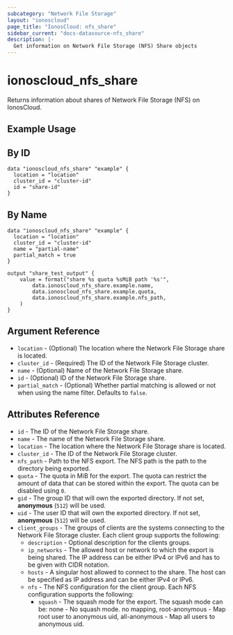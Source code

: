 ```yaml
---
subcategory: "Network File Storage"
layout: "ionoscloud"
page_title: "IonosCloud: nfs_share"
sidebar_current: "docs-datasource-nfs_share"
description: |-
  Get information on Network File Storage (NFS) Share objects
---
```


# ionoscloud_nfs_share

Returns information about shares of Network File Storage (NFS) on IonosCloud.

## Example Usage

## By ID
```hcl
data "ionoscloud_nfs_share" "example" {
  location = "location"
  cluster_id = "cluster-id"
  id = "share-id"
}
```

## By Name
```hcl
data "ionoscloud_nfs_share" "example" {
  location = "location"
  cluster_id = "cluster-id"
  name = "partial-name"
  partial_match = true
}

output "share_test_output" {
    value = format("share %s quota %sMiB path '%s'",
        data.ionoscloud_nfs_share.example.name,
        data.ionoscloud_nfs_share.example.quota,
        data.ionoscloud_nfs_share.example.nfs_path,
    )
}
```

## Argument Reference

- `location` - (Optional) The location where the Network File Storage share is located.
- `cluster_id` - (Required) The ID of the Network File Storage cluster.
- `name` - (Optional) Name of the Network File Storage share.
- `id` - (Optional) ID of the Network File Storage share.
- `partial_match` - (Optional) Whether partial matching is allowed or not when using the name filter. Defaults to `false`.

## Attributes Reference

- `id` - The ID of the Network File Storage share.
- `name` - The name of the Network File Storage share.
- `location` - The location where the Network File Storage share is located.
- `cluster_id` - The ID of the Network File Storage cluster.
- `nfs_path` - Path to the NFS export. The NFS path is the path to the directory being exported.
- `quota` - The quota in MiB for the export. The quota can restrict the amount of data that can be stored within the export. The quota can be disabled using `0`.
- `gid` - The group ID that will own the exported directory. If not set, **anonymous** (`512`) will be used.
- `uid` - The user ID that will own the exported directory. If not set, **anonymous** (`512`) will be used.
- `client_groups` - The groups of clients are the systems connecting to the Network File Storage cluster. Each client group supports the following:
    - `description` - Optional description for the clients groups.
    - `ip_networks` - The allowed host or network to which the export is being shared. The IP address can be either IPv4 or IPv6 and has to be given with CIDR notation.
    - `hosts` - A singular host allowed to connect to the share. The host can be specified as IP address and can be either IPv4 or IPv6.
    - `nfs` - The NFS configuration for the client group. Each NFS configuration supports the following:
        - `squash` - The squash mode for the export. The squash mode can be: none - No squash mode. no mapping, root-anonymous - Map root user to anonymous uid, all-anonymous - Map all users to anonymous uid.